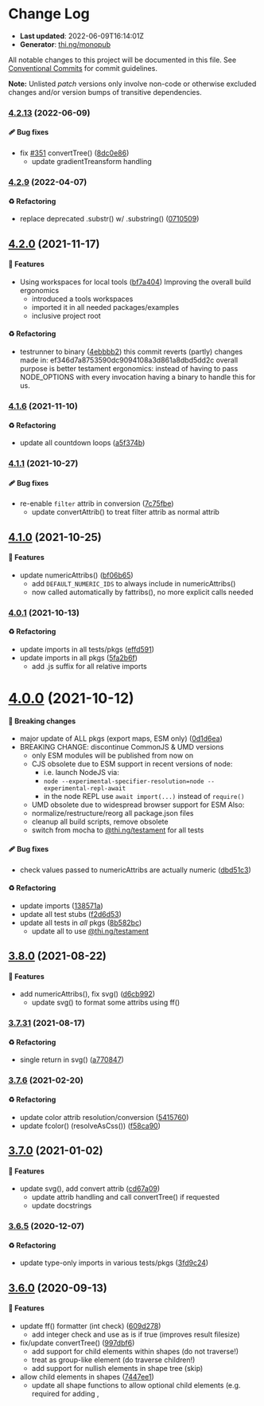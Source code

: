 # Change Log

- **Last updated**: 2022-06-09T16:14:01Z
- **Generator**: [thi.ng/monopub](https://thi.ng/monopub)

All notable changes to this project will be documented in this file.
See [Conventional Commits](https://conventionalcommits.org/) for commit guidelines.

**Note:** Unlisted _patch_ versions only involve non-code or otherwise excluded changes
and/or version bumps of transitive dependencies.

### [4.2.13](https://github.com/thi-ng/umbrella/tree/@thi.ng/hiccup-svg@4.2.13) (2022-06-09)

#### 🩹 Bug fixes

- fix [#351](https://github.com/thi-ng/umbrella/issues/351) convertTree() ([8dc0e86](https://github.com/thi-ng/umbrella/commit/8dc0e86))
  - update gradientTreansform handling

### [4.2.9](https://github.com/thi-ng/umbrella/tree/@thi.ng/hiccup-svg@4.2.9) (2022-04-07)

#### ♻️ Refactoring

- replace deprecated .substr() w/ .substring() ([0710509](https://github.com/thi-ng/umbrella/commit/0710509))

## [4.2.0](https://github.com/thi-ng/umbrella/tree/@thi.ng/hiccup-svg@4.2.0) (2021-11-17)

#### 🚀 Features

- Using workspaces for local tools ([bf7a404](https://github.com/thi-ng/umbrella/commit/bf7a404))
  Improving the overall build ergonomics
  - introduced a tools workspaces
  - imported it in all needed packages/examples
  - inclusive project root

#### ♻️ Refactoring

- testrunner to binary ([4ebbbb2](https://github.com/thi-ng/umbrella/commit/4ebbbb2))
  this commit reverts (partly) changes made in:
  ef346d7a8753590dc9094108a3d861a8dbd5dd2c
  overall purpose is better testament ergonomics:
  instead of having to pass NODE_OPTIONS with every invocation
  having a binary to handle this for us.

### [4.1.6](https://github.com/thi-ng/umbrella/tree/@thi.ng/hiccup-svg@4.1.6) (2021-11-10)

#### ♻️ Refactoring

- update all countdown loops ([a5f374b](https://github.com/thi-ng/umbrella/commit/a5f374b))

### [4.1.1](https://github.com/thi-ng/umbrella/tree/@thi.ng/hiccup-svg@4.1.1) (2021-10-27)

#### 🩹 Bug fixes

- re-enable `filter` attrib in conversion ([7c75fbe](https://github.com/thi-ng/umbrella/commit/7c75fbe))
  - update convertAttrib() to treat filter attrib as normal attrib

## [4.1.0](https://github.com/thi-ng/umbrella/tree/@thi.ng/hiccup-svg@4.1.0) (2021-10-25)

#### 🚀 Features

- update numericAttribs() ([bf06b65](https://github.com/thi-ng/umbrella/commit/bf06b65))
  - add `DEFAULT_NUMERIC_IDS` to always include in numericAttribs()
  - now called automatically by fattribs(), no more explicit calls needed

### [4.0.1](https://github.com/thi-ng/umbrella/tree/@thi.ng/hiccup-svg@4.0.1) (2021-10-13)

#### ♻️ Refactoring

- update imports in all tests/pkgs ([effd591](https://github.com/thi-ng/umbrella/commit/effd591))
- update imports in all pkgs ([5fa2b6f](https://github.com/thi-ng/umbrella/commit/5fa2b6f))
  - add .js suffix for all relative imports

# [4.0.0](https://github.com/thi-ng/umbrella/tree/@thi.ng/hiccup-svg@4.0.0) (2021-10-12)

#### 🛑 Breaking changes

- major update of ALL pkgs (export maps, ESM only) ([0d1d6ea](https://github.com/thi-ng/umbrella/commit/0d1d6ea))
- BREAKING CHANGE: discontinue CommonJS & UMD versions
  - only ESM modules will be published from now on
  - CJS obsolete due to ESM support in recent versions of node:
    - i.e. launch NodeJS via:
    - `node --experimental-specifier-resolution=node --experimental-repl-await`
    - in the node REPL use `await import(...)` instead of `require()`
  - UMD obsolete due to widespread browser support for ESM
  Also:
  - normalize/restructure/reorg all package.json files
  - cleanup all build scripts, remove obsolete
  - switch from mocha to [@thi.ng/testament](https://github.com/thi-ng/umbrella/tree/main/packages/testament) for all tests

#### 🩹 Bug fixes

- check values passed to numericAttribs are actually numeric ([dbd51c3](https://github.com/thi-ng/umbrella/commit/dbd51c3))

#### ♻️ Refactoring

- update imports ([138571a](https://github.com/thi-ng/umbrella/commit/138571a))
- update all test stubs ([f2d6d53](https://github.com/thi-ng/umbrella/commit/f2d6d53))
- update all tests in _all_ pkgs ([8b582bc](https://github.com/thi-ng/umbrella/commit/8b582bc))
  - update all to use [@thi.ng/testament](https://github.com/thi-ng/umbrella/tree/main/packages/testament)

## [3.8.0](https://github.com/thi-ng/umbrella/tree/@thi.ng/hiccup-svg@3.8.0) (2021-08-22)

#### 🚀 Features

- add numericAttribs(), fix svg() ([d6cb992](https://github.com/thi-ng/umbrella/commit/d6cb992))
  - update svg() to format some attribs using ff()

### [3.7.31](https://github.com/thi-ng/umbrella/tree/@thi.ng/hiccup-svg@3.7.31) (2021-08-17)

#### ♻️ Refactoring

- single return in svg() ([a770847](https://github.com/thi-ng/umbrella/commit/a770847))

### [3.7.6](https://github.com/thi-ng/umbrella/tree/@thi.ng/hiccup-svg@3.7.6) (2021-02-20)

#### ♻️ Refactoring

- update color attrib resolution/conversion ([5415760](https://github.com/thi-ng/umbrella/commit/5415760))
- update fcolor() (resolveAsCss()) ([f58ca90](https://github.com/thi-ng/umbrella/commit/f58ca90))

## [3.7.0](https://github.com/thi-ng/umbrella/tree/@thi.ng/hiccup-svg@3.7.0) (2021-01-02)

#### 🚀 Features

- update svg(), add convert attrib ([cd67a09](https://github.com/thi-ng/umbrella/commit/cd67a09))
  - update attrib handling and call convertTree() if requested
  - update docstrings

### [3.6.5](https://github.com/thi-ng/umbrella/tree/@thi.ng/hiccup-svg@3.6.5) (2020-12-07)

#### ♻️ Refactoring

- update type-only imports in various tests/pkgs ([3fd9c24](https://github.com/thi-ng/umbrella/commit/3fd9c24))

## [3.6.0](https://github.com/thi-ng/umbrella/tree/@thi.ng/hiccup-svg@3.6.0) (2020-09-13)

#### 🚀 Features

- update ff() formatter (int check) ([609d278](https://github.com/thi-ng/umbrella/commit/609d278))
  - add integer check and use as is if true (improves result filesize)
- fix/update convertTree() ([997dbf6](https://github.com/thi-ng/umbrella/commit/997dbf6))
  - add support for child elements within shapes (do not traverse!)
  - treat <a> as group-like element (do traverse children!)
  - add support for nullish elements in shape tree (skip)
- allow child elements in shapes ([7447ee1](https://github.com/thi-ng/umbrella/commit/7447ee1))
  - update all shape functions to allow optional child elements
    (e.g. required for adding <animate>, <title>, <desc> etc.)
- fix [#194](https://github.com/thi-ng/umbrella/issues/194), add `baseline` support ([f8d4a38](https://github.com/thi-ng/umbrella/commit/f8d4a38))
  - add BASE_LINE value mappings
  - update convertAttrib()

## [3.5.0](https://github.com/thi-ng/umbrella/tree/@thi.ng/hiccup-svg@3.5.0) (2020-07-02)

#### 🚀 Features

- update deps, update xmlns import ([aab66bb](https://github.com/thi-ng/umbrella/commit/aab66bb))

#### 🩹 Bug fixes

- update XML ns imports ([32bd8d7](https://github.com/thi-ng/umbrella/commit/32bd8d7))

### [3.4.2](https://github.com/thi-ng/umbrella/tree/@thi.ng/hiccup-svg@3.4.2) (2020-02-25)

#### ♻️ Refactoring

- update imports ([eda42ed](https://github.com/thi-ng/umbrella/commit/eda42ed))
- fix [#197](https://github.com/thi-ng/umbrella/issues/197), update points() ([89f6c36](https://github.com/thi-ng/umbrella/commit/89f6c36))

## [3.4.0](https://github.com/thi-ng/umbrella/tree/@thi.ng/hiccup-svg@3.4.0) (2020-01-24)

#### 🚀 Features

- add packedPoints(), update convertTree() ([67be25e](https://github.com/thi-ng/umbrella/commit/67be25e))

### [3.3.2](https://github.com/thi-ng/umbrella/tree/@thi.ng/hiccup-svg@3.3.2) (2019-11-09)

#### 🩹 Bug fixes

- fix [#142](https://github.com/thi-ng/umbrella/issues/142), add missing exports (ellipse, image) ([1bd7f64](https://github.com/thi-ng/umbrella/commit/1bd7f64))

## [3.3.0](https://github.com/thi-ng/umbrella/tree/@thi.ng/hiccup-svg@3.3.0) (2019-08-21)

#### 🚀 Features

- update polyline(), add fill: none default ([cff9e30](https://github.com/thi-ng/umbrella/commit/cff9e30))

#### 🩹 Bug fixes

- convertAttrib() arg order ([8b48a27](https://github.com/thi-ng/umbrella/commit/8b48a27))

#### ♻️ Refactoring

- update points(), extract buildShape() ([e01fae3](https://github.com/thi-ng/umbrella/commit/e01fae3))
- update convertAttribs ([9cc6849](https://github.com/thi-ng/umbrella/commit/9cc6849))
- update fcolor(), extract buildTransform() ([101bb94](https://github.com/thi-ng/umbrella/commit/101bb94))
  - re-use resolveAsCSS()

### [3.2.2](https://github.com/thi-ng/umbrella/tree/@thi.ng/hiccup-svg@3.2.2) (2019-07-12)

#### 🩹 Bug fixes

- update points(), use centered rects ([c7d6aaa](https://github.com/thi-ng/umbrella/commit/c7d6aaa))

## [3.2.0](https://github.com/thi-ng/umbrella/tree/@thi.ng/hiccup-svg@3.2.0) (2019-07-07)

#### 🚀 Features

- enable TS strict compiler flags (refactor) ([3143141](https://github.com/thi-ng/umbrella/commit/3143141))

#### ♻️ Refactoring

- address TS strictNullChecks flag ([9a1b92e](https://github.com/thi-ng/umbrella/commit/9a1b92e))

### [3.1.7](https://github.com/thi-ng/umbrella/tree/@thi.ng/hiccup-svg@3.1.7) (2019-02-27)

#### 🩹 Bug fixes

- update convert() image (new arg order in hdom-canvas) ([b206cff](https://github.com/thi-ng/umbrella/commit/b206cff))

## [3.1.0](https://github.com/thi-ng/umbrella/tree/@thi.ng/hiccup-svg@3.1.0) (2019-01-22)

#### 🚀 Features

- add color dep, add attrib conversion for all elements ([7f6011e](https://github.com/thi-ng/umbrella/commit/7f6011e))
  - fix "rect" size handling in convertTree(), revert back to individual
    width/height values
  - add [@thi.ng/color](https://github.com/thi-ng/umbrella/tree/main/packages/color) dependency
  - add fattrib() & fcolor() helpers
  - update & move convertTransforms => ftransforms()
  - update attrib handling for all elements

# [3.0.0](https://github.com/thi-ng/umbrella/tree/@thi.ng/hiccup-svg@3.0.0) (2019-01-21)

#### 🛑 Breaking changes

- update package build scripts & outputs, imports in ~50 packages ([b54b703](https://github.com/thi-ng/umbrella/commit/b54b703))
- BREAKING CHANGE: enabled multi-outputs (ES6 modules, CJS, UMD)
  - build scripts now first build ES6 modules in package root, then call
    `scripts/bundle-module` to build minified CJS & UMD bundles in `/lib`
  - all imports MUST be updated to only refer to package level
    (not individual files anymore). tree shaking in user land will get rid of
    all unused imported symbols.

#### 🚀 Features

- add ellipse shape type, update convert() ([a39811c](https://github.com/thi-ng/umbrella/commit/a39811c))

#### 🩹 Bug fixes

- convert path arc segment axis theta to degrees ([370f928](https://github.com/thi-ng/umbrella/commit/370f928))

### [2.0.5](https://github.com/thi-ng/umbrella/tree/@thi.ng/hiccup-svg@2.0.5) (2018-11-06)

#### 🚀 Features

- add toHiccup() support in convertTree() ([e197f90](https://github.com/thi-ng/umbrella/commit/e197f90))

#### ♻️ Refactoring

- update convertTransforms(), update formatting ([3713c02](https://github.com/thi-ng/umbrella/commit/3713c02))

### [2.0.4](https://github.com/thi-ng/umbrella/tree/@thi.ng/hiccup-svg@2.0.4) (2018-10-21)

#### 🩹 Bug fixes

- fix arc segment handling ([85426d9](https://github.com/thi-ng/umbrella/commit/85426d9))

# [1.0.0](https://github.com/thi-ng/umbrella/tree/@thi.ng/hiccup-svg@1.0.0) (2018-05-13)

#### 🛑 Breaking changes

- resolve [#19](https://github.com/thi-ng/umbrella/issues/19), update readme, add invocation notes ([dc77540](https://github.com/thi-ng/umbrella/commit/dc77540))
- BREAKING CHANGE: technically identical to previous version, however
  due to breaking changes and new context support in [@thi.ng/hiccup](https://github.com/thi-ng/umbrella/tree/main/packages/hiccup),
  SVG functions MUST be invoked directly now and do not support lazy
  evaluation anymore. see notice in readme.
- rename svgdoc => svg ([396faec](https://github.com/thi-ng/umbrella/commit/396faec))
- BREAKING CHANGE: rename svgdoc => svg

### [0.2.11](https://github.com/thi-ng/umbrella/tree/@thi.ng/hiccup-svg@0.2.11) (2018-05-10)

#### ♻️ Refactoring

- update deps & imports in all packages due to [@thi.ng/api](https://github.com/thi-ng/umbrella/tree/main/packages/api) split ([bc45636](https://github.com/thi-ng/umbrella/commit/bc45636))

### [0.2.1](https://github.com/thi-ng/umbrella/tree/@thi.ng/hiccup-svg@0.2.1) (2018-04-09)

#### 🩹 Bug fixes

- path(), update add null check for points() ([b9d9a49](https://github.com/thi-ng/umbrella/commit/b9d9a49))

## [0.2.0](https://github.com/thi-ng/umbrella/tree/@thi.ng/hiccup-svg@0.2.0) (2018-04-08)

#### 🚀 Features

- re-add svg fns as new [@thi.ng/hiccup-svg](https://github.com/thi-ng/umbrella/tree/main/packages/hiccup-svg) package ([afccabd](https://github.com/thi-ng/umbrella/commit/afccabd))
  - split existing source file into (mostly) single-fn modules
  - minor refactoring
